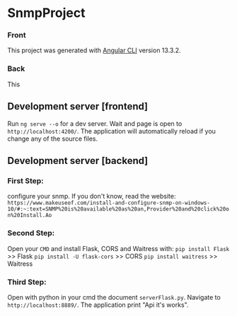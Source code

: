 # SnmpProject

### Front

This project was generated with [Angular CLI](https://github.com/angular/angular-cli) version 13.3.2.

### Back

This

## Development server [frontend]

Run `ng serve --o` for a dev server. Wait and page is open to `http://localhost:4200/`. The application will automatically reload if you change any of the source files.

## Development server [backend]

### First Step:

configure your snmp. If you don't know, read the website:
`https://www.makeuseof.com/install-and-configure-snmp-on-windows-10/#:~:text=SNMP%20is%20available%20as%20an,Provider%20and%20click%20on%20Install.Ao`

### Second Step:

Open your `CMD` and install Flask, CORS and Waitress with:
`pip install Flask` >> Flask
`pip install -U flask-cors` >> CORS
`pip install waitress` >> Waitress

### Third Step:

Open with python in your cmd the document `serverFlask.py`. Navigate to `http://localhost:8889/`. The application print "Api it's works".
